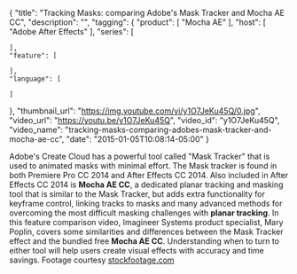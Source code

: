 {
  "title": "Tracking Masks: comparing Adobe's Mask Tracker and Mocha AE CC",
  "description": "",
  "tagging": {
    "product": [
      "Mocha AE"
    ],
    "host": [
      "Adobe After Effects"
    ],
    "series": [

    ],
    "feature": [

    ],
    "language": [

    ]
  },
  "thumbnail_url": "https://img.youtube.com/vi/y1O7JeKu45Q/0.jpg",
  "video_url": "https://youtu.be/y1O7JeKu45Q",
  "video_id": "y1O7JeKu45Q",
  "video_name": "tracking-masks-comparing-adobes-mask-tracker-and-mocha-ae-cc",
  "date": "2015-01-05T10:08:14-05:00"
}

Adobe's Create Cloud has a powerful tool called "Mask Tracker" that is used to
animated masks with minimal effort. The Mask tracker is found in both Premiere
Pro CC 2014 and After Effects CC 2014. Also included in After Effects CC 2014
is **Mocha AE CC**, a dedicated planar tracking and masking tool that is
similar to the Mask Tracker, but adds extra functionality for keyframe
control, linking tracks to masks and many advanced methods for overcoming the
most difficult masking challenges with **planar tracking**. In this feature
comparison video, Imagineer Systems product specialist, Mary Poplin, covers
some similarities and differences between the Mask Tracker effect and the
bundled free **Mocha AE CC**. Understanding when to turn to either tool will
help users create visual effects with accuracy and time savings. Footage
courtesy [stockfootage.com](http://www.stockfootage.com)
